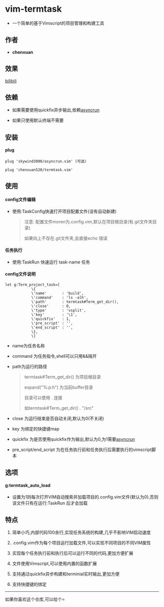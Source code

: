 # vim-termtask

- 一个简单的基于Vimscript的项目管理和构建工具

## 作者

- **chenxuan**

## 效果

[bilibili](https://www.bilibili.com/video/BV1s14y1V7Na/)

## 依赖

- 如果需要使用quickfix异步输出,依赖[asyncrun](https://github.com/skywind3000/asyncrun.vim)

- 如果只使用默认终端不需要

## 安装

#### plug

```vim
plug 'skywind3000/asyncrun.vim' (可选)

plug 'chenxuan520/termtask.vim'
```

## 使用

#### config文件编辑

- 使用:TaskConfig快速打开项目配置文件(没有自动新建)

  
  > 注意: 配置文件moren为.config.vim,默认在项目根目录(有.git文件夹目录)
  > 
  > 如果向上不存在.git文件夹,会直接echo 错误

#### 任务执行

- 使用:TaskRun <task-name> 快速运行 task-name 任务

#### config文件说明

```vim
let g:Term_project_task=[
            \{
            \'name'       : 'build',
            \'command'    : 'ls -alh',
            \'path'       : termtask#Term_get_dir(),
            \'close'      : 0,
            \'type'       : 'vsplit',
            \'key'        : '\1',
            \'quickfix'   : 1,
            \'pre_script' : '',
            \'end_script' : '',
            \},
            \]
```

- name为任务名称

- command 为任务指令,shell可以只用&&隔开

- path为运行的路径

  
  > termtask#Term_get_dir() 为项目根目录
  > 
  > expand("%:p:h") 为当前buffer目录
  > 
  > 目录可以使用 . 连接
  > 
  > 如termtask#Term_get_dir() . "/src"

- close 为运行结束是否自动关闭,默认为0(不关闭)

- key 为绑定的快捷键map

- quickfix 为是否使用quickfix作为输出,默认为0,为1需要[asyncrun](https://github.com/skywind3000/asyncrun.vim)

- pre_script/end_script 为在任务执行前和任务执行后需要执行的vimscript脚本

## 选项

#### g:termtask_auto_load

- 设置为1则每次打开VIM自动搜索并加载项目的.config.vim文件(默认为0),否则该文件只有在运行:TaskRun 后才会加载

## 特点

1. 简单小巧,内部代码100余行,实现任务系统的构建,几乎不影响VIM启动速度

2. .config.vim作为每个项目运行加载文件,可以实现不同项目的不同VIM属性

3. 实现每个任务执行前和执行后可以运行不同的代码,更加方便扩展

4. 文件使用Vimscript,可以使用内置的函数扩展

5. 支持通过quickfix异步构建和terminial实时输出,更加方便

6. 支持快捷键的绑定

---

如果你喜欢这个仓库,可以给个⭐

